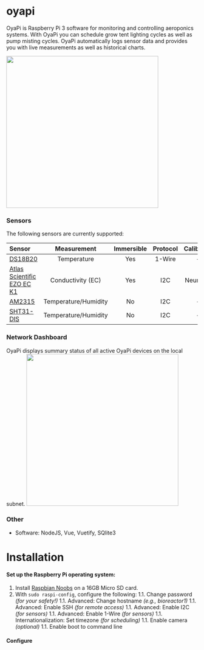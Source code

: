 # oyapi
OyaPi is Raspberry Pi 3 software for monitoring and controlling aeroponics systems.
With OyaPi you can schedule grow tent lighting cycles as well as pump misting cycles.
OyaPi automatically logs sensor data and provides you with live measurements
as well as historical charts.

<a href="https://raw.githubusercontent.com/oyamist/oyapi/master/static/img/oyapi.png">
    <img src="https://raw.githubusercontent.com/oyamist/oyapi/master/static/img/oyapi.png" height=400px>
</a>

### Sensors
The following sensors are currently supported:

| Sensor | Measurement | Immersible | Protocol | Calibration |
| :---- | :----: | :----: | :----: | :----: |
| [DS18B20](https://www.adafruit.com/product/381) | Temperature | Yes | 1-Wire | -- |
| [Atlas Scientific EZO EC K1](https://www.atlas-scientific.com/conductivity.html) | Conductivity (EC) | Yes | I2C | Neural Net |
| [AM2315](https://www.adafruit.com/product/1293) | Temperature/Humidity | No | I2C | -- |
| [SHT31-DIS](https://www.adafruit.com/product/2857) | Temperature/Humidity | No | I2C | -- |


### Network Dashboard
OyaPi displays summary status of all active OyaPi devices on the local subnet.
<a href="https://raw.githubusercontent.com/oyamist/oyapi/master/static/img/oyapi-network.png">
    <img src="https://raw.githubusercontent.com/oyamist/oyapi/master/static/img/oyapi-network.png" height=400px>
</a>

### Other
* Software: NodeJS, Vue, Vuetify, SQlite3

# Installation

#### Set up the Raspberry Pi operating system:

1. Install [Raspbian Noobs](https://www.raspberrypi.org/downloads/noobs/) on a 16GB Micro SD card.
1. With `sudo raspi-config`, configure the following:
1.1. Change password _(for your safety!)_
1.1. Advanced: Change hostname _(e.g., bioreactor1)_
1.1. Advanced: Enable SSH _(for remote access)_
1.1. Advanced: Enable I2C _(for sensors)_
1.1. Advanced: Enable 1-Wire _(for sensors)_
1.1. Internationalization: Set timezone _(for scheduling)_
1.1. Enable camera _(optional)_
1.1. Enable boot to command line

#### Configure
